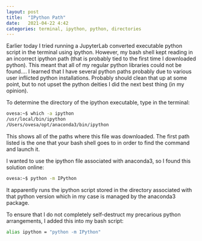 ```yaml
---
layout: post
title:  "IPython Path"
date:   2021-04-22 4:42
categories: terminal, ipython, python, directories
---
```


Earlier today I tried running a JupyterLab converted executable python script in the terminal using ipython. However, my bash shell kept reading in an incorrect ipython path (that is probably tied to the first time I downloaded python). This meant that all of my regular python libraries could not be found.... I learned that I have several python paths probably due to various user inflicted python installations. Probably should clean that up at some point, but to not upset the python deities I did the next best thing (in my opinion).

To determine the directory of the ipython executable, type in the terminal:
```bash
ovesa:~$ which -a ipython
/usr/local/bin/ipython
/Users/ovesa/opt/anaconda3/bin/ipython
```
This shows all of the paths where this file was downloaded. The first path listed is the one that your bash shell goes to in order to find the command and launch it.

I wanted to use the ipython file associated with anaconda3, so I found this solution online:
```bash
ovesa:~$ python -m IPython
```
It apparently runs the ipython script stored in the directory associated with that python version which in my case is managed by the anaconda3 package.

To ensure that I do not completely self-destruct my precarious python arrangements, I added this into my bash script:
```bash
alias ipython = "python -m IPython"
```